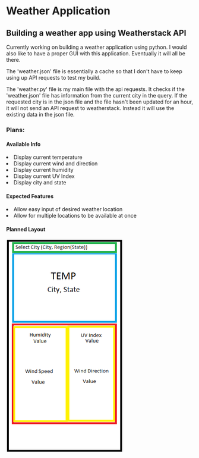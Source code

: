 # Weather Application
<h2>Building a weather app using Weatherstack API</h2>

Currently working on building a weather application using python. I would also like to have a proper GUI with this application. Eventually it will all be there. 

<p>The 'weather.json' file is essentially a cache so that I don't have to keep using up API requests to test my build.</p>
<p>The 'weather.py' file is my main file with the api requests. It checks if the 'weather.json' file has information from the current city in the query.
If the requested city is in the json file and the file hasn't been updated for an hour, it will not send an API request to weatherstack. Instead it will use the existing data in the json file.</p>

<h3>Plans:</h3>
<h4>Available Info</h4>
<li>Display current temperature</li>
<li>Display current wind and direction</li>
<li>Display current humidity</li>
<li>Display current UV Index</li>
<li>Display city and state</li>

<h4>Expected Features</h4>
<li>Allow easy input of desired weather location</li>
<li>Allow for multiple locations to be available at once</li>

<h4>Planned Layout</h4>
<img src='app_layout.png' />
